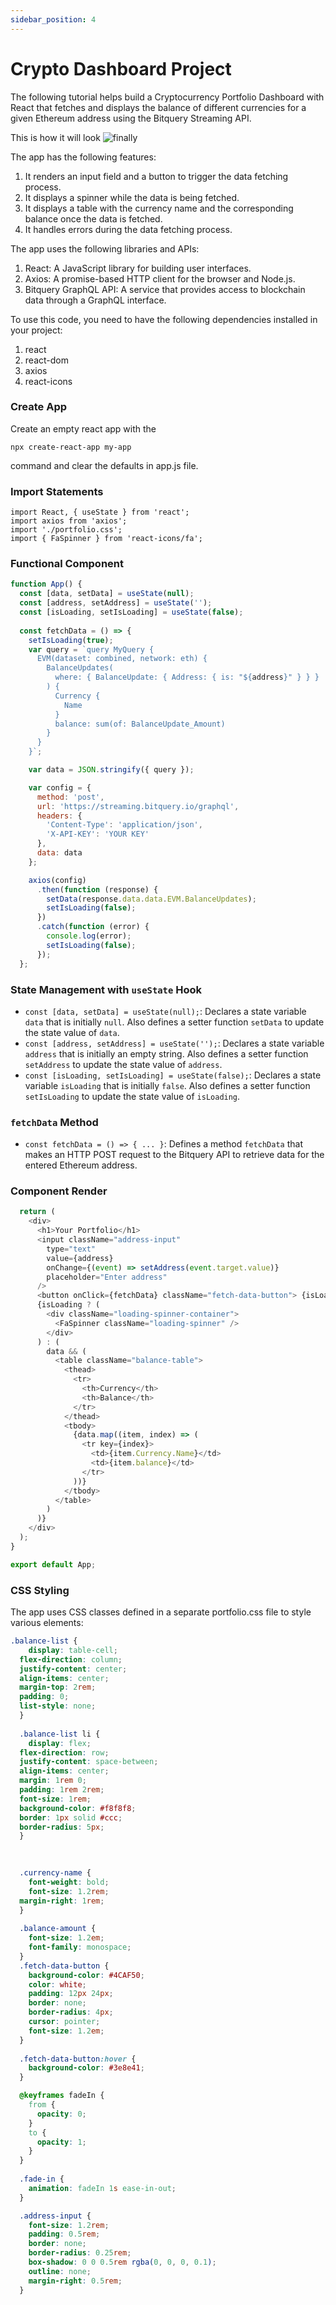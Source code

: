 ```yaml
---
sidebar_position: 4
---
```


# Crypto Dashboard Project 

The following tutorial helps build a Cryptocurrency Portfolio Dashboard with React that fetches and displays the balance of different currencies for a given Ethereum address using the Bitquery Streaming API.

This is how it will look ![finally](/img/ApplicationExamples/crypto_dashboard.gif)

The app has the following features:

1.  It renders an input field and a button to trigger the data fetching process.
2.  It displays a spinner while the data is being fetched.
3.  It displays a table with the currency name and the corresponding balance once the data is fetched.
4.  It handles errors during the data fetching process.

The app uses the following libraries and APIs:

1.  React: A JavaScript library for building user interfaces.
2.  Axios: A promise-based HTTP client for the browser and Node.js.
3.  Bitquery GraphQL API: A service that provides access to blockchain data through a GraphQL interface.

To use this code, you need to have the following dependencies installed in your project:

1. react
2. react-dom
3. axios
4. react-icons


### Create App
Create an empty react app with the
```
npx create-react-app my-app

```
command and clear the defaults in app.js file. 


### Import Statements
```
import React, { useState } from 'react';
import axios from 'axios';
import './portfolio.css';
import { FaSpinner } from 'react-icons/fa';

```
### Functional Component
```js
function App() {
  const [data, setData] = useState(null);
  const [address, setAddress] = useState('');
  const [isLoading, setIsLoading] = useState(false);
  
  const fetchData = () => {
    setIsLoading(true);
    var query = `query MyQuery {
      EVM(dataset: combined, network: eth) {
        BalanceUpdates(
          where: { BalanceUpdate: { Address: { is: "${address}" } } }
        ) {
          Currency {
            Name
          }
          balance: sum(of: BalanceUpdate_Amount)
        }
      }
    }`;

    var data = JSON.stringify({ query });

    var config = {
      method: 'post',
      url: 'https://streaming.bitquery.io/graphql',
      headers: {
        'Content-Type': 'application/json',
        'X-API-KEY': 'YOUR KEY'
      },
      data: data
    };

    axios(config)
      .then(function (response) {
        setData(response.data.data.EVM.BalanceUpdates);
        setIsLoading(false);
      })
      .catch(function (error) {
        console.log(error);
        setIsLoading(false);
      });
  };

```  
### State Management with `useState` Hook

-   `const [data, setData] = useState(null);`: Declares a state variable `data` that is initially `null`. Also defines a setter function `setData` to update the state value of `data`.
-   `const [address, setAddress] = useState('');`: Declares a state variable `address` that is initially an empty string. Also defines a setter function `setAddress` to update the state value of `address`.
-   `const [isLoading, setIsLoading] = useState(false);`: Declares a state variable `isLoading` that is initially `false`. Also defines a setter function `setIsLoading` to update the state value of `isLoading`.

### `fetchData` Method

-   `const fetchData = () => { ... }`: Defines a method `fetchData` that makes an HTTP POST request to the Bitquery API to retrieve data for the entered Ethereum address.

### Component Render
```js
  return (
    <div>
      <h1>Your Portfolio</h1>
      <input className="address-input"
        type="text"
        value={address}
        onChange={(event) => setAddress(event.target.value)}
        placeholder="Enter address"
      />
      <button onClick={fetchData} className="fetch-data-button"> {isLoading ? <FaSpinner className="spinner" /> : 'Fetch data'}</button>
      {isLoading ? (
        <div className="loading-spinner-container">
          <FaSpinner className="loading-spinner" />
        </div>
      ) : (
        data && (
          <table className="balance-table">
            <thead>
              <tr>
                <th>Currency</th>
                <th>Balance</th>
              </tr>
            </thead>
            <tbody>
              {data.map((item, index) => (
                <tr key={index}>
                  <td>{item.Currency.Name}</td>
                  <td>{item.balance}</td>
                </tr>
              ))}
            </tbody>
          </table>
        )
      )}
    </div>
  );
}

export default App;
```
### CSS Styling
The app uses CSS classes defined in a separate portfolio.css file to style various elements:
```css
.balance-list {
    display: table-cell;
  flex-direction: column;
  justify-content: center;
  align-items: center;
  margin-top: 2rem;
  padding: 0;
  list-style: none;
  }
  
  .balance-list li {
    display: flex;
  flex-direction: row;
  justify-content: space-between;
  align-items: center;
  margin: 1rem 0;
  padding: 1rem 2rem;
  font-size: 1rem;
  background-color: #f8f8f8;
  border: 1px solid #ccc;
  border-radius: 5px;
  }

  
  
  .currency-name {
    font-weight: bold;
    font-size: 1.2rem;
  margin-right: 1rem;
  }
  
  .balance-amount {
    font-size: 1.2em;
    font-family: monospace;
  }
  .fetch-data-button {
    background-color: #4CAF50;
    color: white;
    padding: 12px 24px;
    border: none;
    border-radius: 4px;
    cursor: pointer;
    font-size: 1.2em;
  }
  
  .fetch-data-button:hover {
    background-color: #3e8e41;
  }

  @keyframes fadeIn {
    from {
      opacity: 0;
    }
    to {
      opacity: 1;
    }
  }
  
  .fade-in {
    animation: fadeIn 1s ease-in-out;
  }

  .address-input {
    font-size: 1.2rem;
    padding: 0.5rem;
    border: none;
    border-radius: 0.25rem;
    box-shadow: 0 0 0.5rem rgba(0, 0, 0, 0.1);
    outline: none;
    margin-right: 0.5rem;
  }
  
```